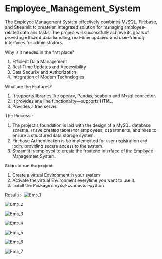# Employee_Management_System
The Employee Management System effectively combines MySQL, Firebase, and Streamlit to create an integrated solution for managing employee-related data and tasks. The project will  successfully achieve its goals of providing efficient data handling, real-time updates, and user-friendly interfaces for administrators.

Why is it needed in the first place?
1. Efficient Data Management
2. Real-Time Updates and Accessibility
3. Data Security and Authorization
4. Integration of Modern Technologies

What are the Features?
1. It supports libraries like opencv, Pandas, seaborn and Mysql connector.
2. It provides one line functionality—supports HTML.
3. Provides a free server.

The Process:-
1. The project's foundation is laid with the design of a MySQL database schema. I have created tables for employees, departments, and roles to ensure a structured data storage system. 
2. Firebase Authentication is be implemented for user registration and login, providing secure access to the system. 
3. Streamlit is employed to create the frontend interface of the Employee Management System.

Steps to run the project:
1. Create a virtual Environment in your system
2. Activate the virtual Environment everytime you want to use it.
3. Install the Packages mysql-connector-python

Results:-
![Emp_1](https://github.com/SharbaniChakraborty/Employee_Management_System/assets/170112191/549ec59b-34f8-47a6-aad8-e4af443c1249)

![Emp_2](https://github.com/SharbaniChakraborty/Employee_Management_System/assets/170112191/9c552725-e770-4933-8815-3534cc38b33d)

![Emp_3](https://github.com/SharbaniChakraborty/Employee_Management_System/assets/170112191/c02ad2d2-2299-4f28-88d4-cf1009668100)

![Emp_4](https://github.com/SharbaniChakraborty/Employee_Management_System/assets/170112191/b409b9d6-5592-49b6-bc11-16d7003cbd40)

![Emp_5](https://github.com/SharbaniChakraborty/Employee_Management_System/assets/170112191/452c1acc-b5ed-4cd6-96f5-e7194298a2b8)

![Emp_6](https://github.com/SharbaniChakraborty/Employee_Management_System/assets/170112191/2cb6364d-6a1f-4562-bdd0-e50d9d4acd74)

![Emp_7](https://github.com/SharbaniChakraborty/Employee_Management_System/assets/170112191/5583a15f-e425-4bc9-9052-eb5b35a7ffcc)




   

